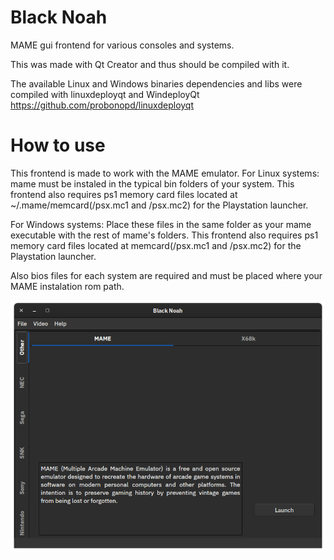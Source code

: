 # Black Noah
MAME gui frontend for various consoles and systems.

This was made with Qt Creator and thus should be compiled with it.

The available Linux and Windows binaries dependencies and libs were compiled with linuxdeployqt and WindeployQt
https://github.com/probonopd/linuxdeployqt


# How to use

This frontend is made to work with the MAME emulator. 
For Linux systems: 
mame must be instaled in the typical bin folders of your system. This frontend also requires ps1 memory card files located at ~/.mame/memcard(/psx.mc1 and /psx.mc2) for the Playstation launcher.


For Windows systems:
Place these files in the same folder as your mame executable with the rest of mame's folders. This frontend also requires ps1 memory card files located at memcard(/psx.mc1 and /psx.mc2) for the Playstation launcher.



Also bios files for each system are required and must be placed where your MAME instalation rom path.


![](MAME_GUI/images/blacknoah.png)
